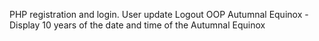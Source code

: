 PHP registration and login.
User update
Logout
OOP
Autumnal Equinox - Display 10 years of the date and time of the Autumnal Equinox
